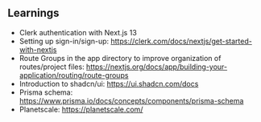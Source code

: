 ## Learnings
- Clerk authentication with Next.js 13
- Setting up sign-in/sign-up: https://clerk.com/docs/nextjs/get-started-with-nextjs
- Route Groups in the app directory to improve organization of routes/project files: https://nextjs.org/docs/app/building-your-application/routing/route-groups
- Introduction to shadcn/ui: https://ui.shadcn.com/docs
- Prisma schema: https://www.prisma.io/docs/concepts/components/prisma-schema
- Planetscale: https://planetscale.com/
